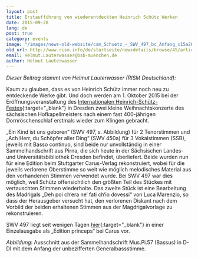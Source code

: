 ```yaml
---
layout: post
title: Erstaufführung von wiederentdeckten Heinrich Schütz Werken
date: 2015-09-28
lang: de
post: true
category: events
image: "/images/news-old-website/csm_Schuetz_-_SWV_497_bc_Anfang_c15a261727.jpg"
old_url: http://www.rism.info/de/startseite/newsdetails/browse/45/article/64/premieres-of-rediscovered-heinrich-schuetz-works.html
email: Helmut.Lauterwasser@bsb-muenchen.de
author: Helmut Lauterwasser
---
```


_Dieser Beitrag stammt von Helmut Lauterwasser (RISM Deutschland):_

Kaum zu glauben, dass es von Heinrich Schütz immer noch neu zu entdeckende Werke gibt. Und doch werden am 1. Oktober 2015 bei der Eröffnungsveranstaltung des [Internationalen Heinrich-Schütz-Festes](http://www.xn--schtz-musikfest-1vb.de/){:target="_blank"} in Dresden zwei kleine Weihnachtskonzerte des sächsischen Hofkapellmeisters nach einem fast 400-jährigen Dornröschenschlaf erstmals wieder zum Klingen gebracht.

„Ein Kind ist uns geboren“ (SWV 497, s. Abbildung) für 2 Tenorstimmen und „Ach Herr, du Schöpfer aller Ding“ (SWV 450a) für 3 Vokalstimmen (SSB), jeweils mit Basso continuo, sind beide nur unvollständig in einer Sammelhandschrift aus Pirna, die sich heute in der Sächsischen Landes- und Universitätsbibliothek Dresden befindet, überliefert. Beide wurden nun für eine Edition beim Stuttgarter Carus-Verlag rekonstruiert, wobei für die jeweils verlorene Oberstimme so weit wie möglich melodisches Material aus den vorhandenen Stimmen verwendet wurde. Bei SWV 497 war dies möglich, weil Schütz offensichtlich den größten Teil des Stückes mit vertauschten Stimmen wiederholte. Das zweite Stück ist eine Bearbeitung des Madrigals „Deh poi ch‘era ne‘ fati ch‘io dovessi“ von Luca Marenzio, so dass der Herausgeber versucht hat, den verlorenen Diskant nach dem Vorbild der beiden erhaltenen Stimmen aus der Magdrigalvorlage zu rekonstruieren.


SWV 497 liegt seit wenigen Tagen [hier](https://www.carus-verlag.com/komponisten/schuetz/heinrich-schuetz-ein-kind-ist-uns-geboren.html?redirected=1){:target="_blank"} in einer Einzelausgabe als „Edition princeps“ bei Carus vor.

_Abbildung_: Ausschnitt aus der Sammelhandschrift Mus.Pi.57 (Bassus) in D-Dl mit dem Anfang der unbezifferten Generalbassstimme.
